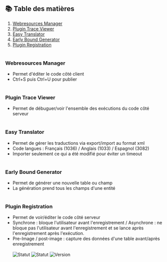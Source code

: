 ## 📚 Table des matières

1. [Webresources Manager](#webresources-manager)
2. [Plugin Trace Viewer](#plugin-trace-viewer)
3. [Easy Translator](#easy-translator)
4. [Early Bound Generator](#early-bound-generator)
5. [Plugin Registration](#plugin-registration)
<br><br>

### Webresources Manager
- Permet d'éditer le code côté client
- Ctrl+S puis Ctrl+U pour publier
<br><br>

### Plugin Trace Viewer
- Permet de débuguer/voir l'ensemble des exécutions du code côté serveur
<br><br>

### Easy Translator
- Permet de gérer les traductions via export/import au format xml
- Code langues : Français (1036) / Anglais (1033) / Espagnol (3082)
- Importer seulement ce qui a été modifié pour éviter un timeout
<br><br>

### Early Bound Generator
- Permet de générer une nouvelle table ou champ
- La génération prend tous les champs d'une entité
<br><br>

### Plugin Registration
- Permet de voir/éditer le code côté serveur
- Synchrone : bloque l'utilisateur avant l'enregistrement / Asynchrone : ne bloque pas l'utilisateur avant l'enregistrement et se lance après l'enregistrement après l'exécution.
- Pre-Image / post-image : capture des données d'une table avant/après enregistrement
<br><br>
![Statut](https://img.shields.io/badge/Synchrone-Bloque_l'utilisateur_avant_l'enregistrement-brightgreen)
![Statut](https://img.shields.io/badge/Statut-Actif-brightgreen)
![Version](https://img.shields.io/badge/version-1.0-blue)


